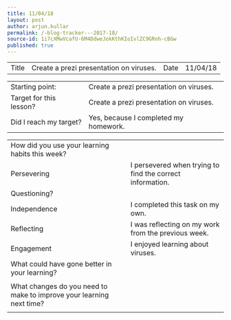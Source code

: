 ```yaml
---
title: 11/04/18
layout: post
author: arjun.kullar
permalink: /-blog-tracker---2017-18/
source-id: 1i7cXMwVcafU-6M4DdweJokKthKIoIvlZC9GRnh-cBGw
published: true
---
```

<table>
  <tr>
    <td>Title</td>
    <td>Create a prezi presentation on viruses.</td>
    <td>Date</td>
    <td>11/04/18</td>
  </tr>
</table>


<table>
  <tr>
    <td>Starting point:</td>
    <td>Create a prezi presentation on viruses.</td>
  </tr>
  <tr>
    <td>Target for this lesson?</td>
    <td>Create a prezi presentation on viruses.</td>
  </tr>
  <tr>
    <td>Did I reach my target?</td>
    <td>Yes, because I completed my homework.</td>
  </tr>
</table>


<table>
  <tr>
    <td>How did you use your learning habits this week?</td>
    <td></td>
  </tr>
  <tr>
    <td>Persevering</td>
    <td>I persevered when trying to find the correct information.</td>
  </tr>
  <tr>
    <td>Questioning?</td>
    <td></td>
  </tr>
  <tr>
    <td>Independence</td>
    <td>I completed this task on my own.</td>
  </tr>
  <tr>
    <td>Reflecting</td>
    <td>I was reflecting on my work from the previous week.</td>
  </tr>
  <tr>
    <td>Engagement</td>
    <td>I enjoyed learning about viruses.</td>
  </tr>
  <tr>
    <td>What could have gone better in your learning?</td>
    <td></td>
  </tr>
  <tr>
    <td></td>
    <td></td>
  </tr>
  <tr>
    <td>What changes do you need to make to improve your learning next time?</td>
    <td></td>
  </tr>
  <tr>
    <td></td>
    <td></td>
  </tr>
</table>


